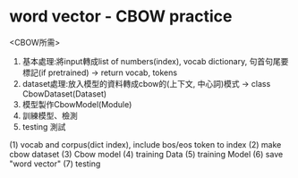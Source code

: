 # word vector - CBOW practice
<CBOW所需>
1. 基本處理:將input轉成list of numbers(index), vocab dictionary, 句首句尾要標記(if pretrained) -> return vocab, tokens
2. dataset處理:放入模型的資料轉成cbow的(上下文, 中心詞)模式 -> class CbowDataset(Dataset)
3. 模型製作CbowModel(Module)
4. 訓練模型、檢測 
5. testing 測試

(1) vocab and corpus(dict index), include bos/eos token to index
(2) make cbow dataset
(3) Cbow model
(4) training Data
(5) training Model
(6) save "word vector"
(7) testing
